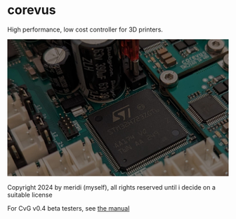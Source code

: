 # corevus

High performance, low cost controller for 3D printers. 

![corevus-g v0.4 board render](/assets/images/header-photo.jpg)

Copyright 2024 by meridi (myself), all rights reserved until i decide on a suitable license

For CvG v0.4 beta testers, see [the manual](./docs/CvG-v0.4-beta/CvG-v0.4-hardware-overview.md)
